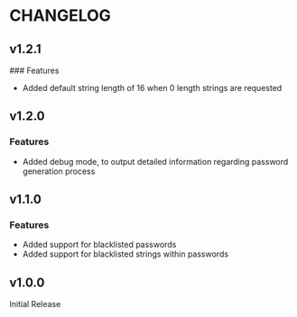 # CHANGELOG

## v1.2.1

### Features

* Added default string length of 16 when 0 length strings are requested

## v1.2.0

### Features

* Added debug mode, to output detailed information regarding password generation process

## v1.1.0

### Features

* Added support for blacklisted passwords
* Added support for blacklisted strings within passwords

## v1.0.0

Initial Release
